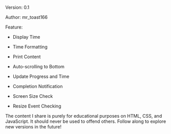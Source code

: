 Version: 0.1

Author: mr_toast166


Feature:
+ Display Time


+ Time Formatting


+ Print Content


+ Auto-scrolling to Bottom


+ Update Progress and Time


+ Completion Notification


+ Screen Size Check


+ Resize Event Checking


The content I share is purely for educational purposes on HTML, CSS, and JavaScript. 
It should never be used to offend others. Follow along to explore new versions in the future!
